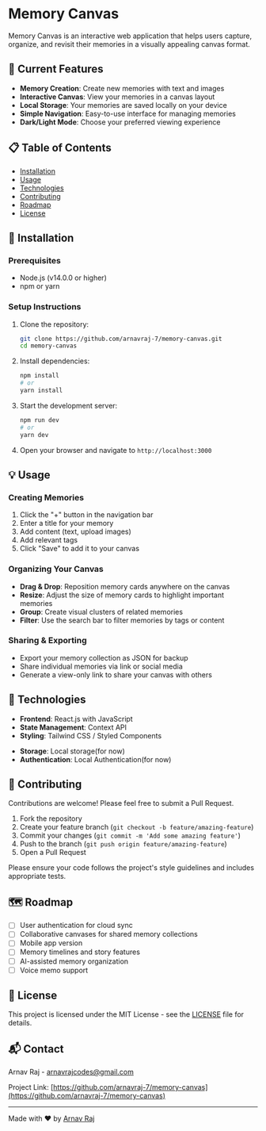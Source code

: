 # Memory Canvas

Memory Canvas is an interactive web application that helps users capture, organize, and revisit their memories in a visually appealing canvas format.

## 🌟 Current Features

- **Memory Creation**: Create new memories with text and images
- **Interactive Canvas**: View your memories in a canvas layout
- **Local Storage**: Your memories are saved locally on your device
- **Simple Navigation**: Easy-to-use interface for managing memories
- **Dark/Light Mode**: Choose your preferred viewing experience

## 📋 Table of Contents

- [Installation](#installation)
- [Usage](#usage)
- [Technologies](#technologies)
- [Contributing](#contributing)
- [Roadmap](#roadmap)
- [License](#license)

## 🚀 Installation

### Prerequisites

- Node.js (v14.0.0 or higher)
- npm or yarn

### Setup Instructions

1. Clone the repository:
   ```bash
   git clone https://github.com/arnavraj-7/memory-canvas.git
   cd memory-canvas
   ```

2. Install dependencies:
   ```bash
   npm install
   # or
   yarn install
   ```

3. Start the development server:
   ```bash
   npm run dev
   # or
   yarn dev
   ```

4. Open your browser and navigate to `http://localhost:3000`

## 💡 Usage

### Creating Memories

1. Click the "+" button in the navigation bar
2. Enter a title for your memory
3. Add content (text, upload images)
4. Add relevant tags
5. Click "Save" to add it to your canvas

### Organizing Your Canvas

- **Drag & Drop**: Reposition memory cards anywhere on the canvas
- **Resize**: Adjust the size of memory cards to highlight important memories
- **Group**: Create visual clusters of related memories
- **Filter**: Use the search bar to filter memories by tags or content

### Sharing & Exporting

- Export your memory collection as JSON for backup
- Share individual memories via link or social media
- Generate a view-only link to share your canvas with others

## 🔧 Technologies

- **Frontend**: React.js with JavaScript
- **State Management**: Context API
- **Styling**: Tailwind CSS / Styled Components
<!-- - **Canvas Interaction**: react-draggable, react-resizable -->
- **Storage**: Local storage(for now)
- **Authentication**: Local Authentication(for now)

## 👥 Contributing

Contributions are welcome! Please feel free to submit a Pull Request.

1. Fork the repository
2. Create your feature branch (`git checkout -b feature/amazing-feature`)
3. Commit your changes (`git commit -m 'Add some amazing feature'`)
4. Push to the branch (`git push origin feature/amazing-feature`)
5. Open a Pull Request

Please ensure your code follows the project's style guidelines and includes appropriate tests.

## 🗺️ Roadmap

- [ ] User authentication for cloud sync
- [ ] Collaborative canvases for shared memory collections
- [ ] Mobile app version
- [ ] Memory timelines and story features
- [ ] AI-assisted memory organization
- [ ] Voice memo support

## 📄 License

This project is licensed under the MIT License - see the [LICENSE](LICENSE) file for details.

## 📬 Contact

Arnav Raj - arnavrajcodes@gmail.com

Project Link: [https://github.com/arnavraj-7/memory-canvas](https://github.com/arnavraj-7/memory-canvas)

---

Made with ❤️ by [Arnav Raj](https://github.com/arnavraj-7)